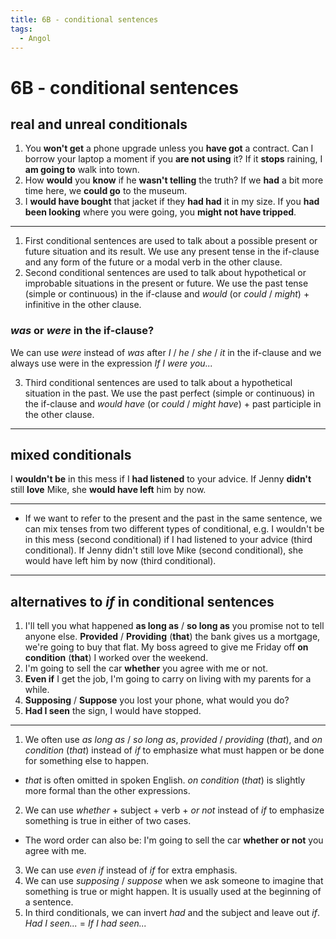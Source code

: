 ```yaml
---
title: 6B - conditional sentences
tags:
  - Angol
---
```


# 6B - conditional sentences

## real and unreal conditionals

1. You **won't get** a phone upgrade unless you **have got** a contract.
   Can I borrow your laptop a moment if you **are not using** it?
   If it **stops** raining, I **am going to** walk into town.
2. How **would** you **know** if he **wasn't telling** the truth?
   If we **had** a bit more time here, we **could go** to the museum.
3. I **would have bought** that jacket if they **had had** it in my size.
   If you **had been looking** where you were going, you **might not have tripped**.

---

1. First conditional sentences are used to talk about a possible present or future situation and its result.
   We use any present tense in the if-clause and any form of the future or a modal verb in the other clause.
2. Second conditional sentences are used to talk about hypothetical or improbable situations in the present or future.
   We use the past tense (simple or continuous) in the if-clause and _would_ (or _could_ / _might_) + infinitive in the other clause.

### _was_ or _were_ in the if-clause?

We can use _were_ instead of _was_ after _I_ / _he_ / _she_ / _it_ in the if-clause and we always use were in the expression _If I were you..._

3. Third conditional sentences are used to talk about a hypothetical situation in the past.
   We use the past perfect (simple or continuous) in the if-clause and _would have_ (or _could_ / _might have_) + past participle in the other clause.

---

## mixed conditionals

I **wouldn't be** in this mess if I **had listened** to your advice.
If Jenny **didn't** still **love** Mike, she **would have left** him by now.

---

- If we want to refer to the present and the past in the same sentence, we can mix tenses from two different types of conditional, e.g. I wouldn't be in this mess (second conditional) if I had listened to your advice (third conditional). If Jenny didn't still love Mike (second conditional), she would have left him by now (third conditional).

---

## alternatives to _if_ in conditional sentences

1. I'll tell you what happened **as long as** / **so long as** you promise not to tell anyone else.
   **Provided** / **Providing** (**that**) the bank gives us a mortgage, we're going to buy that flat.
   My boss agreed to give me Friday off **on condition** (**that**) I worked over the weekend.
2. I'm going to sell the car **whether** you agree with me or not.
3. **Even if** I get the job, I'm going to carry on living with my parents for a while.
4. **Supposing** / **Suppose** you lost your phone, what would you do?
5. **Had I seen** the sign, I would have stopped.

---

1. We often use _as long as_ / _so long as_, _provided_ / _providing_ (_that_), and _on condition_ (_that_) instead of _if_ to emphasize what must happen or be done for something else to happen.
- _that_ is often omitted in spoken English. _on condition_ (_that_) is slightly more formal than the other expressions.
2. We can use _whether_ + subject + verb + _or not_ instead of _if_ to emphasize something is true in either of two cases.
- The word order can also be: I'm going to sell the car **whether or not** you agree with me.
3. We can use _even if_ instead of _if_ for extra emphasis.
4. We can use _supposing_ / _suppose_ when we ask someone to imagine that something is true or might happen. It is usually used at the beginning of a sentence.
5. In third conditionals, we can invert _had_ and the subject and leave out _if_. _Had I seen..._ = _If I had seen..._